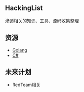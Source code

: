 ## HackingList

渗透相关的知识、工具、源码收集整理

## 资源

- [Golang](Hacking-With-Golang.md)
- [C#](Hacking-With-C#.md)

## 未来计划

* RedTeam相关